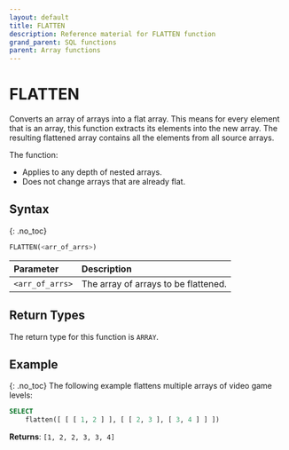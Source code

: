 ```yaml
---
layout: default
title: FLATTEN
description: Reference material for FLATTEN function
grand_parent: SQL functions
parent: Array functions
---
```


# FLATTEN

Converts an array of arrays into a flat array. This means for every element that is an array, this function extracts its elements into the new array. The resulting flattened array contains all the elements from all source arrays.

The function:

* Applies to any depth of nested arrays.
* Does not change arrays that are already flat.

## Syntax
{: .no_toc}

```sql
FLATTEN(<arr_of_arrs>)
```

| Parameter       | Description                          |
| :--------------- | :------------------------------------ |
| `<arr_of_arrs>` | The array of arrays to be flattened. |

## Return Types
The return type for this function is `ARRAY`.

## Example
{: .no_toc}
The following example flattens multiple arrays of video game levels: 

```sql
SELECT
	flatten([ [ [ 1, 2 ] ], [ [ 2, 3 ], [ 3, 4 ] ] ])
```

**Returns**: `[1, 2, 2, 3, 3, 4]`
